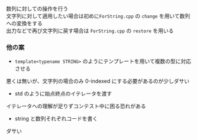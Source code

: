 数列に対しての操作を行う  
文字列に対して適用したい場合は初めに```ForString.cpp``` の ```change``` を用いて数列への変換をする  
出力などで再び文字列に戻す場合は ```ForString.cpp``` の ```restore``` を用いる  

### 他の案
* ```template<typename STRING>``` のようにテンプレートを用いて複数の型に対応させる  

悪くは無いが、文字列の場合のみ 0-indexed にする必要があるのが少しダサい  
* std のように始点終点のイテレータを渡す  

イテレータへの理解が足りずコンテスト中に困る恐れがある
* string と数列それぞれコードを書く

ダサい


